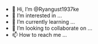 
- 👋 Hi, I’m @Ryangust1937ke
- 👀 I’m interested in ...
- 🌱 I’m currently learning ...
- 💞️ I’m looking to collaborate on ...
- 📫 How to reach me ...

<!---
Ryangust1937ke/Ryangust1937ke is a ✨ special ✨ repository because its `README.md` (this file) appears on your GitHub profile.
You can click the Preview link to take a look at your changes.
--->
